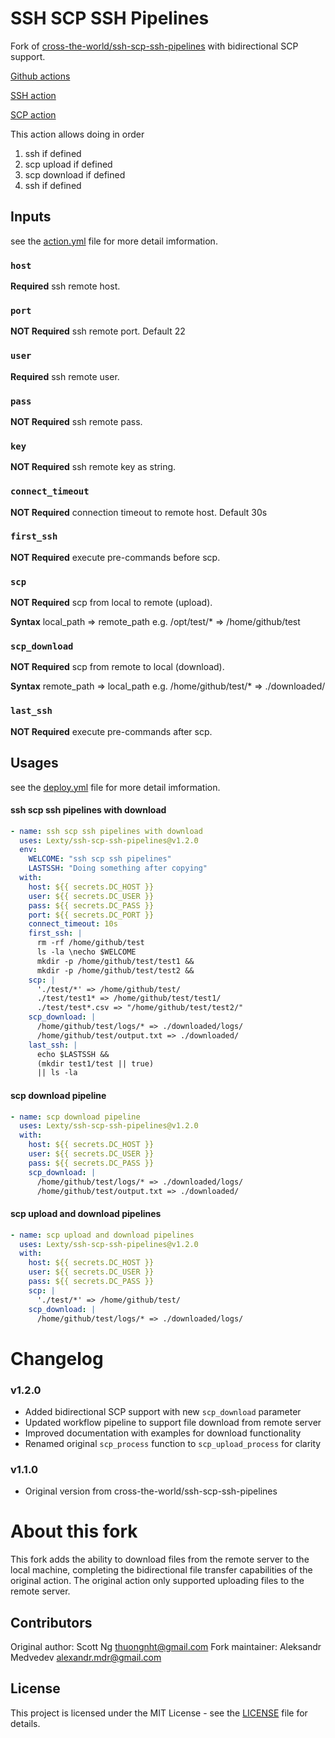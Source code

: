 # SSH SCP SSH Pipelines

Fork of [cross-the-world/ssh-scp-ssh-pipelines](https://github.com/cross-the-world/ssh-scp-ssh-pipelines) with bidirectional SCP support.

[Github actions](https://help.github.com/en/actions/creating-actions/creating-a-docker-container-action)

[SSH action](https://github.com/cross-the-world/ssh-pipeline)

[SCP action](https://github.com/cross-the-world/scp-pipeline)

This action allows doing in order
1. ssh if defined
2. scp upload if defined
3. scp download if defined
4. ssh if defined

## Inputs
see the [action.yml](./action.yml) file for more detail imformation.

### `host`

**Required** ssh remote host.

### `port`

**NOT Required** ssh remote port. Default 22

### `user`

**Required** ssh remote user.

### `pass`

**NOT Required** ssh remote pass.

### `key`

**NOT Required** ssh remote key as string.

### `connect_timeout`

**NOT Required** connection timeout to remote host. Default 30s

### `first_ssh`

**NOT Required** execute pre-commands before scp.

### `scp`

**NOT Required** scp from local to remote (upload).

**Syntax**
local_path => remote_path
e.g.
/opt/test/* => /home/github/test

### `scp_download`

**NOT Required** scp from remote to local (download).

**Syntax**
remote_path => local_path
e.g.
/home/github/test/* => ./downloaded/

### `last_ssh`

**NOT Required** execute pre-commands after scp.


## Usages
see the [deploy.yml](./.github/workflows/deploy.yml) file for more detail imformation.

#### ssh scp ssh pipelines with download
```yaml
- name: ssh scp ssh pipelines with download
  uses: Lexty/ssh-scp-ssh-pipelines@v1.2.0
  env:
    WELCOME: "ssh scp ssh pipelines"
    LASTSSH: "Doing something after copying"
  with:
    host: ${{ secrets.DC_HOST }}
    user: ${{ secrets.DC_USER }}
    pass: ${{ secrets.DC_PASS }}
    port: ${{ secrets.DC_PORT }}
    connect_timeout: 10s
    first_ssh: |
      rm -rf /home/github/test
      ls -la \necho $WELCOME 
      mkdir -p /home/github/test/test1 && 
      mkdir -p /home/github/test/test2 &&
    scp: |
      './test/*' => /home/github/test/
      ./test/test1* => /home/github/test/test1/
      ./test/test*.csv => "/home/github/test/test2/"
    scp_download: |
      /home/github/test/logs/* => ./downloaded/logs/
      /home/github/test/output.txt => ./downloaded/
    last_ssh: |
      echo $LASTSSH && 
      (mkdir test1/test || true)
      || ls -la
```

#### scp download pipeline
```yaml
- name: scp download pipeline
  uses: Lexty/ssh-scp-ssh-pipelines@v1.2.0
  with:
    host: ${{ secrets.DC_HOST }}
    user: ${{ secrets.DC_USER }}
    pass: ${{ secrets.DC_PASS }}
    scp_download: |
      /home/github/test/logs/* => ./downloaded/logs/
      /home/github/test/output.txt => ./downloaded/
```

#### scp upload and download pipelines
```yaml
- name: scp upload and download pipelines
  uses: Lexty/ssh-scp-ssh-pipelines@v1.2.0
  with:
    host: ${{ secrets.DC_HOST }}
    user: ${{ secrets.DC_USER }}
    pass: ${{ secrets.DC_PASS }}
    scp: |
      './test/*' => /home/github/test/
    scp_download: |
      /home/github/test/logs/* => ./downloaded/logs/
```

# Changelog

### v1.2.0
- Added bidirectional SCP support with new `scp_download` parameter
- Updated workflow pipeline to support file download from remote server
- Improved documentation with examples for download functionality
- Renamed original `scp_process` function to `scp_upload_process` for clarity

### v1.1.0
- Original version from cross-the-world/ssh-scp-ssh-pipelines

# About this fork

This fork adds the ability to download files from the remote server to the local machine, completing the bidirectional file transfer capabilities of the original action. The original action only supported uploading files to the remote server.

## Contributors

Original author: Scott Ng <thuongnht@gmail.com>
Fork maintainer: Aleksandr Medvedev <alexandr.mdr@gmail.com>

## License

This project is licensed under the MIT License - see the [LICENSE](LICENSE) file for details.
